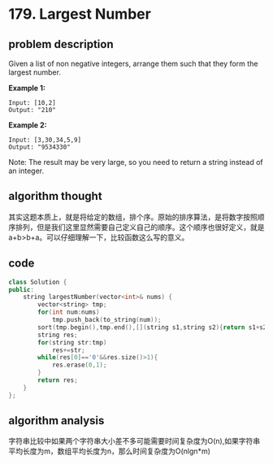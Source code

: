 # 179. Largest Number

## problem description

Given a list of non negative integers, arrange them such that they form the largest number.

**Example 1:**

```text
Input: [10,2]
Output: "210"
```

**Example 2:**

```text
Input: [3,30,34,5,9]
Output: "9534330"
```

Note: The result may be very large, so you need to return a string instead of an integer.

## algorithm thought

其实这题本质上，就是将给定的数组，排个序。原始的排序算法，是将数字按照顺序排列，但是我们这里显然需要自己定义自己的顺序。这个顺序也很好定义，就是a+b>b+a。可以仔细理解一下，比较函数这么写的意义。

## code

```c++
class Solution {
public:
    string largestNumber(vector<int>& nums) {
        vector<string> tmp;
        for(int num:nums)
            tmp.push_back(to_string(num));
        sort(tmp.begin(),tmp.end(),[](string s1,string s2){return s1+s2>s2+s1;});
        string res;
        for(string str:tmp)
            res+=str;
        while(res[0]=='0'&&res.size()>1){
            res.erase(0,1);
        }
        return res;
    }
};
```

## algorithm analysis

字符串比较中如果两个字符串大小差不多可能需要时间复杂度为O(n),如果字符串平均长度为m，数组平均长度为n，那么时间复杂度为O(nlgn*m)
